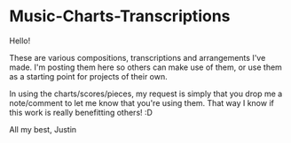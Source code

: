 # Music-Charts-Transcriptions

Hello!

These are various compositions, transcriptions and arrangements I've made. I'm posting them here so others can make use of them, or use them as a starting point for projects of their own.

In using the charts/scores/pieces, my request is simply that you drop me a note/comment to let me know that you're using them. That way I know if this work is really benefitting others! :D

All my best,
Justin
